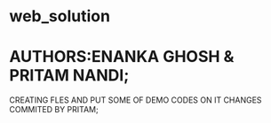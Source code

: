# web_solution
AUTHORS:ENANKA GHOSH & PRITAM NANDI;
============================================================================================================================================================================================================
CREATING FLES AND PUT SOME OF DEMO CODES ON IT CHANGES COMMITED BY PRITAM;